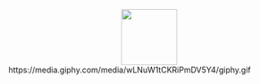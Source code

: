 
<div id="header" align="center">
  <img src="https://media.giphy.com/media/wLNuW1tCKRiPmDV5Y4/giphy.gif" width="100"/>
</div>
https://media.giphy.com/media/wLNuW1tCKRiPmDV5Y4/giphy.gif
